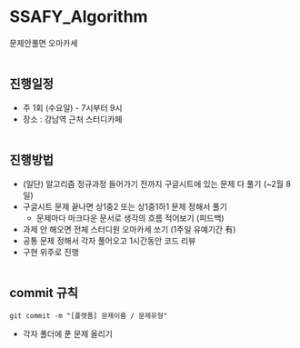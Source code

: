 # SSAFY_Algorithm
문제안풀면 오마카세
<br><br>

## 진행일정
- 주 1회 (수요일) - 7시부터 9시
- 장소 : 강남역 근처 스터디카페
<br><br>

## 진행방법
- (일단) 알고리즘 정규과정 들어가기 전까지 구글시트에 있는 문제 다 풀기 (~2월 8일)
- 구글시트 문제 끝나면 상1중2 또는 상1중1하1 문제 정해서 풀기
    - 문제마다 마크다운 문서로 생각의 흐름 적어보기 (피드백)
- 과제 안 해오면 전체 스터디원 오마카세 쏘기 (1주일 유예기간 有)
- 공통 문제 정해서 각자 풀어오고 1시간동안 코드 리뷰
- 구현 위주로 진행
<br><br>

## commit 규칙
```
git commit -m "[플랫폼] 문제이름 / 문제유형"
```
- 각자 폴더에 푼 문제 올리기
